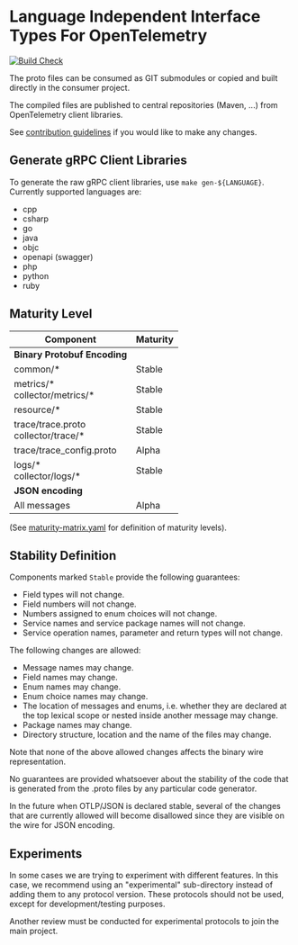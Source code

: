 # Language Independent Interface Types For OpenTelemetry

[![Build Check](https://github.com/open-telemetry/opentelemetry-proto/workflows/Build%20Check/badge.svg?branch=main)](https://github.com/open-telemetry/opentelemetry-proto/actions?query=workflow%3A%22Build+Check%22+branch%3Amain)

The proto files can be consumed as GIT submodules or copied and built directly in the consumer project.

The compiled files are published to central repositories (Maven, ...) from OpenTelemetry client libraries.

See [contribution guidelines](CONTRIBUTING.md) if you would like to make any changes.

## Generate gRPC Client Libraries

To generate the raw gRPC client libraries, use `make gen-${LANGUAGE}`. Currently supported languages are:

* cpp
* csharp
* go
* java
* objc
* openapi (swagger)
* php
* python
* ruby

## Maturity Level

Component                            | Maturity |
-------------------------------------|----------|
**Binary Protobuf Encoding**         |          |
common/*                             | Stable   |
metrics/\*<br>collector/metrics/*    | Stable   |
resource/*                           | Stable   |
trace/trace.proto<br>collector/trace/* | Stable   |
trace/trace_config.proto             | Alpha    |
logs/\*<br>collector/logs/*          | Stable   |
**JSON encoding**                    |          |
All messages                         | Alpha    |

(See [maturity-matrix.yaml](https://github.com/open-telemetry/community/blob/47813530864b9fe5a5146f466a58bd2bb94edc72/maturity-matrix.yaml#L57)
for definition of maturity levels).

## Stability Definition

Components marked `Stable` provide the following guarantees:

- Field types will not change.
- Field numbers will not change.
- Numbers assigned to enum choices will not change.
- Service names and service package names will not change.
- Service operation names, parameter and return types will not change.

The following changes are allowed:

- Message names may change.
- Field names may change.
- Enum names may change.
- Enum choice names may change.
- The location of messages and enums, i.e. whether they are declared at the top
  lexical scope or nested inside another message may change.
- Package names may change.
- Directory structure, location and the name of the files may change.

Note that none of the above allowed changes affects the binary wire representation.

No guarantees are provided whatsoever about the stability of the code that
is generated from the .proto files by any particular code generator.

In the future when OTLP/JSON is declared stable, several of the changes that
are currently allowed will become disallowed since they are visible on the wire
for JSON encoding.

## Experiments

In some cases we are trying to experiment with different features. In this case,
we recommend using an "experimental" sub-directory instead of adding them to any
protocol version. These protocols should not be used, except for
development/testing purposes.

Another review must be conducted for experimental protocols to join the main project.
